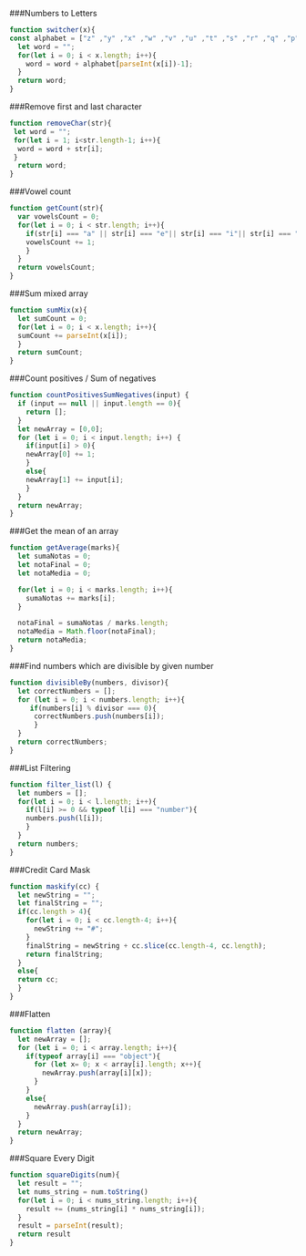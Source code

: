 ###Numbers to Letters

```javascript
function switcher(x){
const alphabet = ["z" ,"y" ,"x" ,"w" ,"v" ,"u" ,"t" ,"s" ,"r" ,"q" ,"p" ,"o" ,"n" ,"m" ,"l" ,"k" ,"j" ,"i" ,"h" ,"g" ,"f" ,"e" ,"d" ,"c" ,"b" ,"a","!" ,"?" ," "];
  let word = "";
  for(let i = 0; i < x.length; i++){
    word = word + alphabet[parseInt(x[i])-1];
  }
  return word;
}
```
###Remove first and last character

```javascript
function removeChar(str){
 let word = "";
 for(let i = 1; i<str.length-1; i++){
  word = word + str[i];
 }
  return word;
}
```
###Vowel count

```javascript
function getCount(str){
  var vowelsCount = 0;
  for(let i = 0; i < str.length; i++){
    if(str[i] === "a" || str[i] === "e"|| str[i] === "i"|| str[i] === "o"|| str[i] === "u"){
    vowelsCount += 1;
    }
  } 
  return vowelsCount;
}
```

###Sum mixed array  

```javascript
function sumMix(x){
  let sumCount = 0;
  for(let i = 0; i < x.length; i++){
  sumCount += parseInt(x[i]);
  }
  return sumCount;
}
```
###Count positives / Sum of negatives

```javascript
function countPositivesSumNegatives(input) {
  if (input == null || input.length == 0){
    return [];
  }
  let newArray = [0,0];
  for (let i = 0; i < input.length; i++) {
    if(input[i] > 0){
    newArray[0] += 1;
    }
    else{
    newArray[1] += input[i];
    }
  }
  return newArray;
}
```

###Get the mean of an array

```javascript
function getAverage(marks){
  let sumaNotas = 0;
  let notaFinal = 0;
  let notaMedia = 0;

  for(let i = 0; i < marks.length; i++){
    sumaNotas += marks[i];
  }

  notaFinal = sumaNotas / marks.length;
  notaMedia = Math.floor(notaFinal);
  return notaMedia;
}
```
###Find numbers which are divisible by given number

```javascript
function divisibleBy(numbers, divisor){
  let correctNumbers = [];
  for (let i = 0; i < numbers.length; i++){
     if(numbers[i] % divisor === 0){
      correctNumbers.push(numbers[i]);
      }
  }
  return correctNumbers;
}
```

###List Filtering

```javascript
function filter_list(l) {
  let numbers = [];
  for(let i = 0; i < l.length; i++){
    if(l[i] >= 0 && typeof l[i] === "number"){
    numbers.push(l[i]);
    }
  }
  return numbers;
}
```

###Credit Card Mask


```javascript
function maskify(cc) {
  let newString = "";
  let finalString = "";
  if(cc.length > 4){
    for(let i = 0; i < cc.length-4; i++){
      newString += "#";
    }
    finalString = newString + cc.slice(cc.length-4, cc.length);
    return finalString;
  }
  else{
  return cc;
  }
}
```

###Flatten


```javascript
function flatten (array){
  let newArray = [];
  for (let i = 0; i < array.length; i++){
    if(typeof array[i] === "object"){
      for (let x= 0; x < array[i].length; x++){
        newArray.push(array[i][x]);
      }
    }
    else{
      newArray.push(array[i]);
    }
  }
  return newArray;
}

```


###Square Every Digit


```javascript
function squareDigits(num){
  let result = "";
  let nums_string = num.toString()
  for(let i = 0; i < nums_string.length; i++){
    result += (nums_string[i] * nums_string[i]);
  }
  result = parseInt(result);
  return result
}
```